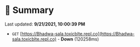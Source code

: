 # 📖 Summary
Last updated: **9/21/2021, 10:00:39 PM**

- `GET` [https://Bhadwa-sala.toxicblte.repl.co](https://Bhadwa-sala.toxicblte.repl.co) - **Down** (120258ms)
